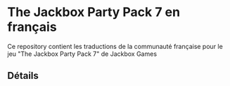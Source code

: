 # The Jackbox Party Pack 7 en français

Ce repository contient les traductions de la communauté française pour le jeu "The Jackbox Party Pack 7" de Jackbox Games

## Détails
